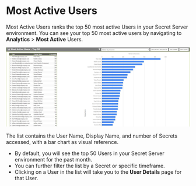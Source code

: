 [title]: # (PBA Operations)
[tags]: # (Privileged Behavior Analytics,PBA,Most Active)
[priority]: # (4070)

# Most Active Users

Most Active Users ranks the top 50 most active Users in your Secret Server environment. You can see your top 50 most active users by navigating to **Analytics** > **Most Active** Users.

![alt](images/1f6cc14f180155df46dfa451c130fd74.jpg)

The list contains the User Name, Display Name, and number of Secrets accessed, with a bar chart as visual reference.

* By default, you will see the top 50 Users in your Secret Server environment for the past month.
* You can further filter the list by a Secret or specific timeframe.
* Clicking on a User in the list will take you to the **User Details** page for that User.
